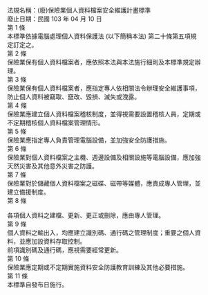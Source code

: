 法規名稱：(廢)保險業個人資料檔案安全維護計畫標準  
廢止日期：民國 103 年 04 月 10 日  
第 1 條  
本標準依據電腦處理個人資料保護法 (以下簡稱本法) 第二十條第五項規  
定訂定之。  
第 2 條  
保險業保有個人資料檔案者，應依照本法與本法施行細則及本標準規定辦  
理。  
第 3 條  
保險業保有個人資料檔案者，應指定專人依相關法令辦理安全維護事項，  
防止個人資料被竊取、竄改、毀損、滅失或洩露。  
第 4 條  
保險業應建立個人資料檔案稽核制度，並得視需要設置稽核人員，定期或  
不定期稽核個人資料檔案管理情形。  
第 5 條  
保險業應指定專人負責管理電腦設備，並加強安全防護措施。  
第 6 條  
保險業對個人資料檔案之主機、週邊設備及相關設施等電腦設備，應加強  
天然災害及其他意外災害之防護。  
第 7 條  
保險業對於儲藏個人資料檔案之磁碟、磁帶等媒體，應責成專人管理，並  
建立備援制度。  
第 8 條  


各項個人資料之建檔、更新、更正或刪除，應由專人管理。  
第 9 條  
個人資料之輸出入，均應建立識別碼、通行碼之管理制度；重要之個人資  
料，並應加設資料存取控制。  
前項識別碼及通行碼，應視需要經常更新。  
第 10 條  
保險業應定期或不定期實施資料安全防護教育訓練及其他必要措施。  
第 11 條  
本標準自發布日施行。  


